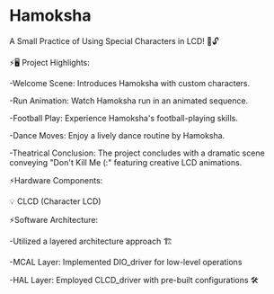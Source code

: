 # Hamoksha  

A Small Practice of Using Special Characters in LCD! 🎨🔓 

⚡🖥️ Project Highlights:

-Welcome Scene: Introduces Hamoksha with custom characters.

-Run Animation: Watch Hamoksha run in an animated sequence.

-Football Play: Experience Hamoksha's football-playing skills.

-Dance Moves: Enjoy a lively dance routine by Hamoksha.

-Theatrical Conclusion: The project concludes with a dramatic scene conveying "Don't Kill Me (:" featuring creative LCD animations.



⚡Hardware Components:

💡 CLCD (Character LCD)



⚡Software Architecture:

-Utilized a layered architecture approach 🏗️

-MCAL Layer: Implemented DIO_driver for low-level operations

-HAL Layer: Employed CLCD_driver with pre-built configurations 🛠️




